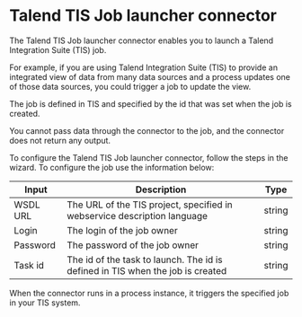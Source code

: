 # Talend TIS Job launcher connector

The Talend TIS Job launcher connector enables you to launch a Talend Integration Suite (TIS) job.

For example, if you are using Talend Integration Suite (TIS) to provide an integrated view of data from many data sources and a process updates one of those data sources, 
you could trigger a job to update the view.

The job is defined in TIS and specified by the id that was set when the job is created.

You cannot pass data through the connector to the job, and the connector does not return any output.

To configure the Talend TIS Job launcher connector, follow the steps in the wizard. To configure the job use the information below:

| Input  | Description  | Type  |
| ------ | ------------ | ----- | 
| WSDL URL  | The URL of the TIS project, specified in webservice description language  | string  | 
| Login  | The login of the job owner  | string  |
| Password  | The password of the job owner  | string  | 
| Task id  | The id of the task to launch. The id is defined in TIS when the job is created  | string  |

  
When the connector runs in a process instance, it triggers the specified job in your TIS system.
